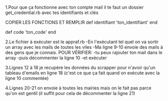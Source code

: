 1.Pour que ça fonctionne avec ton compte mail il te faut un dossier get_credential.rb avec tes identifiants et clés

COPIER LES FONCTIONS ET REMPLIR
def identifiant
   'ton_identifiant'
end


def code
  'ton_code'
end


2.Le fichier à exécuter est le appraf.rb
    -En l'exécutant tel quel on va sortir un array avec les mails de toutes les viles
    -Ma ligne 9-10 envoie des mails à des gens que je connais.
        POUR VÉRIFIER: -tu peux rajouter ton mail dans le array
                       -puis décommenter la ligne 10
                       -et exécuter

3.Lignes 12 à 18 je recupère les données du scrapper pour n'avoir qu'un tableau d'emails en ligne 18
(c'est ce que ça fait quand on exécute avec la ligne 10 commentée)


4.Lignes 20-21 on envoie à toutes les mairies mais on le fait pas parce qu'on est gentil
(il suffit pour cela de décommenter la ligne 21)

  
